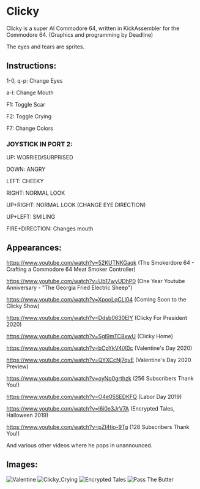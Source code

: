 # Clicky

Clicky is a super AI Commodore 64, written in KickAssembler for the Commodore 64. (Graphics and programming by Deadline)

The eyes and tears are sprites.

## Instructions:

1-0, q-p: Change Eyes

a-l: Change Mouth

F1: Toggle Scar

F2: Toggle Crying

F7: Change Colors

### JOYSTICK IN PORT 2: 

UP: WORRIED/SURPRISED

DOWN: ANGRY

LEFT: CHEEKY

RIGHT: NORMAL LOOK

UP+RIGHT: NORMAL LOOK (CHANGE EYE DIRECTION)

UP+LEFT: SMILING

FIRE+DIRECTION: Changes mouth

## Appearances:

https://www.youtube.com/watch?v=52KUTNKGaqk (The Smokerdore 64 - Crafting a Commodore 64 Meat Smoker Controller)

https://www.youtube.com/watch?v=Ub17wyUDhP0 (One Year Youtube Anniversary - "The Georgia Fried Electric Sheep")

https://www.youtube.com/watch?v=XpooLqCLl04 (Coming Soon to the Clicky Show)

https://www.youtube.com/watch?v=Ddsb0630ElY (Clicky For President 2020)

https://www.youtube.com/watch?v=Sgl9mTC8xwU (Clicky Home)

https://www.youtube.com/watch?v=bCpYkV4iX0c (Valentine's Day 2020)

https://www.youtube.com/watch?v=QYXCcNj7qvE (Valentine's Day 2020 Preview)

https://www.youtube.com/watch?v=oyNp0grthzk (256 Subscribers Thank You!)

https://www.youtube.com/watch?v=O4e05SEDKFQ (Labor Day 2019)

https://www.youtube.com/watch?v=l6i0e3JrV7A (Encrypted Tales, Halloween 2019)

https://www.youtube.com/watch?v=pZl4tio-9Tg (128 Subscribers Thank You!)

And various other videos where he pops in unannounced.

## Images:

![Valentine](https://raw.githubusercontent.com/cityxen/APMs/master/Clicky%20(Commodore%2064)/images/valentine.png)
![Clicky_Crying](https://raw.githubusercontent.com/cityxen/APMs/master/Clicky%20(Commodore%2064)/images/click-cry.png)
![Encrypted Tales](https://raw.githubusercontent.com/cityxen/APMs/master/Clicky%20(Commodore%2064)/images/clicky-encrypted-tales.png)
![Pass The Butter](https://raw.githubusercontent.com/cityxen/APMs/master/Clicky%20(Commodore%2064)/images/clicky-pass-the-butter.png)
